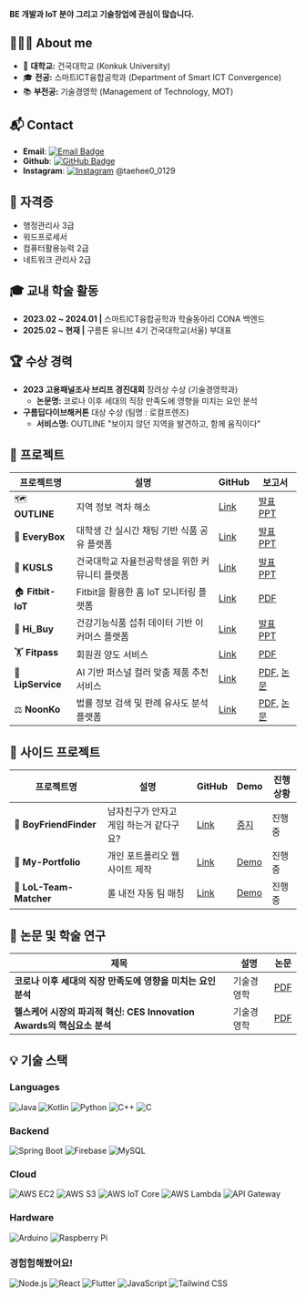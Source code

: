 #### BE 개발과 IoT 분야 그리고 기술창업에 관심이 많습니다. 

## 👩🏻‍💻 About me 
- 🏫 **대학교:** 건국대학교 (Konkuk University)  
- 🎓 **전공:** 스마트ICT융합공학과 (Department of Smart ICT Convergence)  
- 📚 **부전공:** 기술경영학 (Management of Technology, MOT)  

## 📬 Contact
- **Email**: [![Email Badge](https://img.shields.io/badge/-kroad0129@naver.com-c14438?style=flat&logo=Gmail&logoColor=white)](mailto:kroad0129@naver.com)
- **Github**: [![GitHub Badge](https://img.shields.io/badge/-kroad0129-000000?style=flat&logo=GitHub&logoColor=white)](https://github.com/kroad0129)
- **Instagram**: [![Instagram](https://img.shields.io/badge/Instagram-E4405F?style=flat-square&logo=instagram&logoColor=white)](https://www.instagram.com/taehee0_0129/) @taehee0_0129

<!-- ## 🏆 교내 조직 활동
- **제7대 스마트ICT융합공학과 학생회 'COM-ON' 재정사무국원 (2023)
- **제8대 스마트ICT융합공학과 학생회 'QUEUE' 기획집행국원 (2024)
- **제8대 KU융합과학기술원 학생회 '에이트' 감사소위원 (2024) -->

## 📜 자격증
- 행정관리사 3급
- 워드프로세서
- 컴퓨터활용능력 2급
- 네트워크 관리사 2급

## 🎓 교내 학술 활동
- **2023.02 ~ 2024.01  |**  스마트ICT융합공학과 학술동아리 CONA 백엔드
- **2025.02 ~ 현재  |**  구름톤 유니브 4기 건국대학교(서울) 부대표
    
## 🏆 수상 경력
- **2023 고용패널조사 브리프 경진대회** 장려상 수상 (기술경영학과) 
  - **논문명:** 코로나 이후 세대의 직장 만족도에 영향을 미치는 요인 분석
- **구름딥다이브해커톤** 대상 수상 (팀명 : 로컬프렌즈) 
  - **서비스명:** OUTLINE "보이지 않던 지역을 발견하고, 함께 움직이다"


## 📃 프로젝트

| 프로젝트명               | 설명                              | GitHub                                             | 보고서                                                                                                                                                                                       |
| ------------------- | ------------------------------- | -------------------------------------------------- | ----------------------------------------------------------------------------------------------------------------------------------------------------------------------------------------- |
| 🗺️ **OUTLINE**     | 지역 정보 격차 해소       | [Link](https://github.com/kroad0129/outline)      | [발표PPT](https://drive.google.com/file/d/1ng-Y9FDUSy0F7gfbOhPRd7LFtSJn9xcY/view?usp=sharing)       
| 🍕 **EveryBox**     | 대학생 간 실시간 채팅 기반 식품 공유 플랫폼       | [Link](https://github.com/kroad0129/everybox)      | [발표PPT](https://drive.google.com/file/d/11Ug_jemhFSToKvMkZka12PqV0s8hwhfw/view?usp=drivesdk)                                                                                                |
| 🏫 **KUSLS**        |건국대학교 자율전공학생을 위한 커뮤니티 플랫폼| [Link](https://github.com/KUmmIT-team2/KUSLS-Back) | [발표PPT](https://drive.google.com/file/d/1Yrm_88IR43MysQcCbFWh4n_yi3SwB7u8/view?usp=sharing)   
| 🏠 **Fitbit-IoT**   | Fitbit을 활용한 홈 IoT 모니터링 플랫폼      | [Link](https://github.com/kroad0129/fitbit-iot)    | [PDF](https://drive.google.com/file/d/17Tpvgf2jLOJygjyphp2wGA4ogzJaKNkI/view?usp=drive_link)                                                                                              |
| 💊 **Hi_Buy**      | 건강기능식품 섭취 데이터 기반 이커머스 플랫폼       | [Link](https://github.com/kroad0129/Hi_Buy)        | [발표PPT](https://drive.google.com/file/d/1mj3pa3l0ZLi2JtsvjApWENonAHUMkJw8/view?usp=sharing)                                                                                                 |
| 🏋️ **Fitpass**     | 회원권 양도 서비스                      | [Link](https://github.com/kroad0129/fitpass)       | [PDF](https://drive.google.com/file/d/1hvyuP48FZpvEu2LEdQj6cfpGpH-Fm1fs/view?usp=sharing)                                                                                                 |
| 💄 **LipService**   | AI 기반 퍼스널 컬러 맞춤 제품 추천 서비스       | [Link](https://github.com/kroad0129/lipservice)    | [PDF](https://drive.google.com/file/d/1mKYCahIGwqR_K4gZppTjKudkG1t0thay/view?usp=drive_link), [논문](https://drive.google.com/file/d/1v3F8U3QipYXcZJI3fjsKR6ccu_6ovPxy/view?usp=drive_link) |
| ⚖️ **NoonKo**       | 법률 정보 검색 및 판례 유사도 분석 플랫폼        | [Link](https://github.com/kroad0129/noonko)        | [PDF](https://drive.google.com/file/d/1fob5QRn9vgcNixoHTByyTvBq1PI0QcLs/view?usp=drive_link), [논문](https://drive.google.com/file/d/1rgsw9NkbiUMw4mRant7kjX4OhxL8ZDOt/view?usp=drive_link) |                                                                             |

## 📃 사이드 프로젝트
| 프로젝트명               | 설명                              | GitHub                                             | Demo | 진행상황                                                                                                                                                                                       |
| ------------------- | ------------------------------- | -------------------------------------------------- | ----------------------------------------------------------------------------------------------------------------------------------------------------------------------------------------- |------------------------- |
| 📑 **BoyFriendFinder** | 남자친구가 안자고 게임 하는거 같다구요?               | [Link](https://github.com/kroad0129/bffinder)  | [중지](http://52.79.236.6:3000/) | 진행중                                                                                                                                                                                       |
| 📑 **My-Portfolio** | 개인 포트폴리오 웹사이트 제작                | [Link](https://github.com/kroad0129/my-portfolio)  | [Demo](https://my-portfolio-sigma-lemon-67.vercel.app/)| 진행중                                                                                                                                                                                       |
| 📑 **LoL-Team-Matcher** | 롤 내전 자동 팀 매칭                | [Link](https://github.com/kroad0129/lol-team-matcher)  | [Demo](https://lol-team-matcher.vercel.app/) | 진행중                                                                                                                                                                                       |

## 📄 논문 및 학술 연구

| 제목                                                  | 설명                          | 논문                                                                                           |
| --------------------------------------------------- | --------------------------- | -------------------------------------------------------------------------------------------- |
| **코로나 이후 세대의 직장 만족도에 영향을 미치는 요인 분석**                | 기술경영학 | [PDF](https://drive.google.com/file/d/1nyYbUa_b_KnCrNzqA2RrJHwLwaiQ3lNj/view?usp=drive_link) |
| **헬스케어 시장의 파괴적 혁신: CES Innovation Awards의 핵심요소 분석** | 기술경영학                 | [PDF](https://drive.google.com/file/d/1QpqRBVTUjsKypp1oIa8PwWg_Wy0qaBhW/view?usp=sharing)    |

## 💡 기술 스택

### Languages
![Java](https://img.shields.io/badge/Java-007396?style=flat&logo=Java&logoColor=white)
![Kotlin](https://img.shields.io/badge/Kotlin-0095D5?style=flat&logo=Kotlin&logoColor=white)
![Python](https://img.shields.io/badge/Python-3776AB?style=flat&logo=Python&logoColor=white)
![C++](https://img.shields.io/badge/C++-00599C?style=flat&logo=C%2B%2B&logoColor=white)
![C](https://img.shields.io/badge/C-A8B9CC?style=flat&logo=C&logoColor=white)

### Backend
![Spring Boot](https://img.shields.io/badge/Spring%20Boot-6DB33F?style=flat&logo=Spring-Boot&logoColor=white)
![Firebase](https://img.shields.io/badge/Firebase-FFCA28?style=flat&logo=Firebase&logoColor=white)
![MySQL](https://img.shields.io/badge/MySQL-4479A1?style=flat&logo=MySQL&logoColor=white)

### Cloud  
![AWS EC2](https://img.shields.io/badge/AWS%20EC2-FF9900?style=flat&logo=Amazon%20EC2&logoColor=white)
![AWS S3](https://img.shields.io/badge/AWS%20S3-569A31?style=flat&logo=Amazon%20S3&logoColor=white)
![AWS IoT Core](https://img.shields.io/badge/AWS%20IoT%20Core-FF9900?style=flat&logo=Amazon-AWS&logoColor=white)
![AWS Lambda](https://img.shields.io/badge/AWS%20Lambda-F90?style=flat&logo=AWS%20Lambda&logoColor=white)
![API Gateway](https://img.shields.io/badge/API%20Gateway-FF4F00?style=flat&logo=Amazon-API-Gateway&logoColor=white)

### Hardware
![Arduino](https://img.shields.io/badge/Arduino-00979D?style=flat&logo=Arduino&logoColor=white)
![Raspberry Pi](https://img.shields.io/badge/Raspberry%20Pi-A22846?style=flat&logo=Raspberry-Pi&logoColor=white)

### 경험험해봤어요!
![Node.js](https://img.shields.io/badge/Node.js-339933?style=flat&logo=Node.js&logoColor=white)
![React](https://img.shields.io/badge/React-61DAFB?style=flat&logo=React&logoColor=black)
![Flutter](https://img.shields.io/badge/Flutter-02569B?style=flat&logo=Flutter&logoColor=white)
![JavaScript](https://img.shields.io/badge/JavaScript-F7DF1E?style=flat&logo=JavaScript&logoColor=black)
![Tailwind CSS](https://img.shields.io/badge/Tailwind%20CSS-06B6D4?style=flat&logo=Tailwind%20CSS&logoColor=white)





